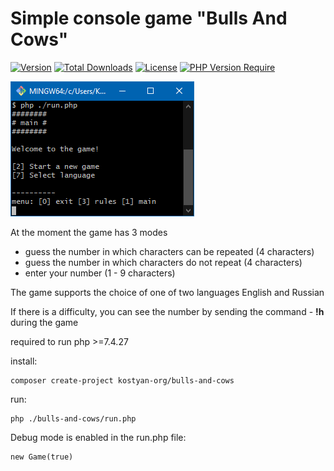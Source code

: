 # Simple console game "Bulls And Cows"
[![Version](http://poser.pugx.org/kostyan-org/bulls-and-cows/version)](https://packagist.org/packages/kostyan-org/bulls-and-cows)
[![Total Downloads](http://poser.pugx.org/kostyan-org/bulls-and-cows/downloads)](https://packagist.org/packages/kostyan-org/bulls-and-cows)
[![License](http://poser.pugx.org/kostyan-org/bulls-and-cows/license)](https://packagist.org/packages/kostyan-org/bulls-and-cows)
[![PHP Version Require](http://poser.pugx.org/kostyan-org/bulls-and-cows/require/php)](https://packagist.org/packages/kostyan-org/bulls-and-cows)

![Image](https://github.com/kostyan-org/bulls-and-cows/raw/gh-pages/Bulls%20and%20cows.PNG)

At the moment the game has 3 modes

* guess the number in which characters can be repeated (4 characters)
* guess the number in which characters do not repeat (4 characters)
* enter your number (1 - 9 characters)

The game supports the choice of one of two languages English and Russian

If there is a difficulty, you can see the number by sending the command - **!h** during the game

required to run php >=7.4.27

install:

    composer create-project kostyan-org/bulls-and-cows

run:

    php ./bulls-and-cows/run.php

Debug mode is enabled in the run.php file:

    new Game(true)
